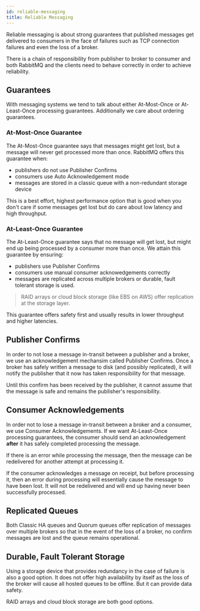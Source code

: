 ```yaml
---
id: reliable-messaging
title: Reliable Messaging
---
```


Reliable messaging is about strong guarantees that published messages get delivered to consumers in the face of failures such as TCP connection failures and even the loss of a broker.

There is a chain of responsibility from publisher to broker to consumer and both RabbitMQ and the clients need to behave correctly in order to achieve reliability.

## Guarantees 

With messaging systems we tend to talk about either At-Most-Once or At-Least-Once processing guarantees. Additionally we care about ordering guarantees.

### At-Most-Once Guarantee

The At-Most-Once guarantee says that messages might get lost, but a message will never get processed more than once. RabbitMQ offers this guarantee when:
- publishers do not use Publisher Confirms
- consumers use Auto Acknowledgement mode
- messages are stored in a classic queue with a non-redundant storage device

This is a best effort, highest performance option that is good when you don't care if some messages get lost but do care about low latency and high throughput.

### At-Least-Once Guarantee

The At-Least-Once guarantee says that no message will get lost, but might end up being processed by a consumer more than once. We attain this guarantee by ensuring:

- publishers use Publisher Confirms
- consumers use manual consumer acknowedgements correctly
- messages are replicated across multiple brokers or durable, fault tolerant storage is used. 

> RAID arrays or cloud block storage (like EBS on AWS) offer replication at the storage layer.

This guarantee offers safety first and usually results in lower throughput and higher latencies.

## Publisher Confirms

In order to not lose a message in-transit between a publisher and a broker, we use an acknowledgement mechansim called Publisher Confirms. Once a broker has safely written a message to disk (and possibly replicated), it will notify the publisher that it now has taken responsibility for that message.

Until this confirm has been received by the publisher, it cannot assume that the message is safe and remains the publisher's responsibility.

## Consumer Acknowledgements
 
In order not to lose a message in-transit between a broker and a consumer, we use Consumer Acknowledgements. If we want At-Least-Once processing guarantees, the consumer should send an acknowledgement **after** it has safely completed processing the message.

If there is an error while processing the message, then the message can be redelivered for another attempt at processing it.

If the consumer acknowledges a message on receipt, but before processing it, then an error during processing will essentially cause the message to have been lost. It will not be redelivered and will end up having never been successfully processed.

## Replicated Queues

Both Classic HA queues and Quorum queues offer replication of messages over multiple brokers so that in the event of the loss of a broker, no confirm messages are lost and the queue remains operational.

## Durable, Fault Tolerant Storage

Using a storage device that provides redundancy in the case of failure is also a good option. It does not offer high availability by itself as the loss of the broker will cause all hosted queues to be offline. But it can provide data safety.

RAID arrays and cloud block storage are both good options.